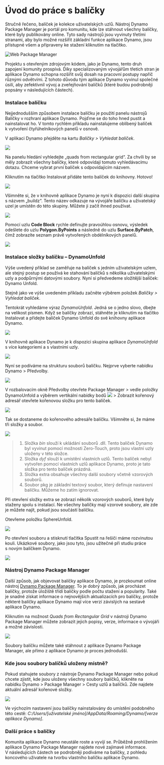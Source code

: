 # Úvod do práce s balíčky

Stručně řečeno, balíček je kolekce uživatelských uzlů. Nástroj Dynamo Package Manager je portál pro komunitu, kde lze stáhnout všechny balíčky, které byly publikovány online. Tyto sady nástrojů jsou vyvinuty třetími stranami, aby bylo možné rozšířit základní funkce aplikace Dynamo, jsou přístupné všem a připraveny ke stažení kliknutím na tlačítko.

![Web Package Manager](../images/6-2/1/dpm.jpg)

Projektu s otevřeným zdrojovým kódem, jako je Dynamo, tento druh zapojení komunity prospívá. Díky specializovaným vývojářům třetích stran je aplikace Dynamo schopna rozšířit svůj dosah na pracovní postupy napříč různými odvětvími. Z tohoto důvodu tým aplikace Dynamo vyvinul společné úsilí, aby zefektivnil vývoj a zveřejňování balíčků (které budou podrobněji popsány v následujících částech).

### Instalace balíčku

Nejjednodušším způsobem instalace balíčku je použití panelu nástrojů Balíčky v rozhraní aplikace Dynamo. Pojďme se do toho hned pustit a nainstalovat ho. V tomto rychlém příkladu nainstalujeme oblíbený balíček k vytvoření čtyřúhelníkových panelů v osnově.

V aplikaci Dynamo přejděte na kartu _Balíčky > Vyhledat balíček_.

![](../images/6-2/1/packageintroduction-installingapackage01.jpg)

Na panelu hledání vyhledejte „quads from rectangular grid“. Za chvíli by se měly zobrazit všechny balíčky, které odpovídají tomuto vyhledávacímu dotazu. Chceme vybrat první balíček s odpovídajícím názvem.

Kliknutím na tlačítko Instalovat přidáte tento balíček do knihovny. Hotovo!

![](../images/6-2/1/packageintroduction-installingapackage02.jpg)

Všimněte si, že v knihovně aplikace Dynamo je nyní k dispozici další skupina s názvem „buildz“. Tento název odkazuje na vývojáře balíčku a uživatelský uzel je umístěn do této skupiny. Můžete ji začít ihned používat.

![](../images/6-2/1/packageintroduction-installingapackage03.jpg)

Pomocí uzlu **Code Block** rychle definujte pravoúhlou osnovu, výsledek odešlete do uzlu **Polygon.ByPoints** a následně do uzlu **Surface.ByPatch**, čímž zobrazíte seznam právě vytvořených obdélníkových panelů.

![](../images/6-2/1/packageintroduction-installingapackage04.jpg)

### Instalace složky balíčku – DynamoUnfold

Výše uvedený příklad se zaměřuje na balíček s jedním uživatelským uzlem, ale stejný postup se používá ke stahování balíčků s několika uživatelskými uzly a podpůrnými datovými soubory. Nyní si předvedeme složitější balíček: Dynamo Unfold.

Stejně jako ve výše uvedeném příkladu začněte výběrem položek _Balíčky > Vyhledat balíček_.

Tentokrát vyhledáme výraz _DynamoUnfold_. Jedná se o jedno slovo, dbejte na velikost písmen. Když se balíčky zobrazí, stáhněte je kliknutím na tlačítko Instalovat a přidejte balíček Dynamo Unfold do své knihovny aplikace Dynamo.

![](../images/6-2/1/packageintroduction-installingpackagefolder01.jpg)

V knihovně aplikace Dynamo je k dispozici skupina aplikace _DynamoUnfold_ s více kategoriemi a s vlastními uzly.

![](../images/6-2/1/packageintroduction-installingpackagefolder02.jpg)

Nyní se podíváme na strukturu souborů balíčku. Nejprve vyberte nabídku Dynamo > Předvolby.

![](../images/6-2/1/packageintroduction-installingpackagefolder03.jpg)

V rozbalovacím okně Předvolby otevřete Package Manager > vedle položky DynamoUnfold a výběrem vertikální nabídky bodů ![](../images/6-2/1/packageintroduction-verticaldotsmenu.jpg) > Zobrazit kořenový adresář otevřete kořenovou složku pro tento balíček.

![](../images/6-2/1/packageintroduction-installingpackagefolder04.jpg)

Tak se dostaneme do kořenového adresáře balíčku. Všimněte si, že máme tři složky a soubor.

![](../images/6-2/1/packageintroduction-installingpackagefolder05.jpg)

> 1. Složka _bin_ slouží k ukládání souborů .dll. Tento balíček Dynamo byl vyvinut pomocí možnosti Zero-Touch, proto jsou vlastní uzly uloženy v této složce.
> 2. Složka _dyf_ slouží k umístění vlastních uzlů. Tento balíček nebyl vytvořen pomocí vlastních uzlů aplikace Dynamo, proto je tato složka pro tento balíček prázdná.
> 3. Složka extra obsahuje všechny další soubory včetně vzorových souborů.
> 4. Soubor pkg je základní textový soubor, který definuje nastavení balíčku. Můžeme ho zatím ignorovat.

Při otevření složky extra se zobrazí několik vzorových souborů, které byly staženy spolu s instalací. Ne všechny balíčky mají vzorové soubory, ale zde je můžete najít, pokud jsou součástí balíčku.

Otevřeme položku SphereUnfold.

![](../images/6-2/1/rd2.jpg)

Po otevření souboru a stisknutí tlačítka Spustit na řešiči máme rozvinutou kouli. Ukázkové soubory, jako jsou tyto, jsou užitečné při studiu práce s novým balíčkem Dynamo.

![](<../images/6-2/5/packageintroduction-installingpackagefolder07 (1).jpg>)

### Nástroj Dynamo Package Manager

Další způsob, jak objevovat balíčky aplikace Dynamo, je prozkoumat online nástroj [Dynamo Package Manager](http://dynamopackages.com). To je dobrý způsob, jak procházet balíčky, protože úložiště třídí balíčky podle počtu stažení a popularity. Také je snadné získat informace o nejnovějších aktualizacích pro balíčky, protože některé balíčky aplikace Dynamo mají více verzí závislých na sestavě aplikace Dynamo.

Kliknutím na možnost _Quads from Rectangular Grid_ v nástroji Dynamo Package Manager můžete zobrazit jejich popisy, verze, informace o vývojáři a možné závislosti.

![](../images/6-2/1/dpm2.jpg)

Soubory balíčku můžete také stáhnout z aplikace Dynamo Package Manager, ale přímo z aplikace Dynamo je proces jednodušší.

### Kde jsou soubory balíčků uloženy místně?

Pokud stahujete soubory z nástroje Dynamo Package Manager nebo pokud chcete zjistit, kde jsou uloženy všechny soubory balíčků, klikněte na nabídku Dynamo > Package Manager > Cesty uzlů a balíčků. Zde najdete aktuální adresář kořenové složky.

![](../images/6-2/1/packageintroduction-installingpackagefolder08.jpg)

Ve výchozím nastavení jsou balíčky nainstalovány do umístění podobného této cestě: _C:/Users/[uživatelské jméno]/AppData/Roaming/Dynamo/[verze aplikace Dynamo]_.

### Další práce s balíčky

Komunita aplikace Dynamo neustále roste a vyvíjí se. Průběžně prohlížením aplikace Dynamo Package Manager najdete nové zajímavé informace. V následujících částech se podrobněji podíváme na balíčky, z pohledu koncového uživatele na tvorbu vlastního balíčku aplikace Dynamo.
